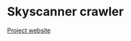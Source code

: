 Skyscanner crawler
==================

[Project website](http://andre-wojtowicz.github.io/skyscanner-crawler)
